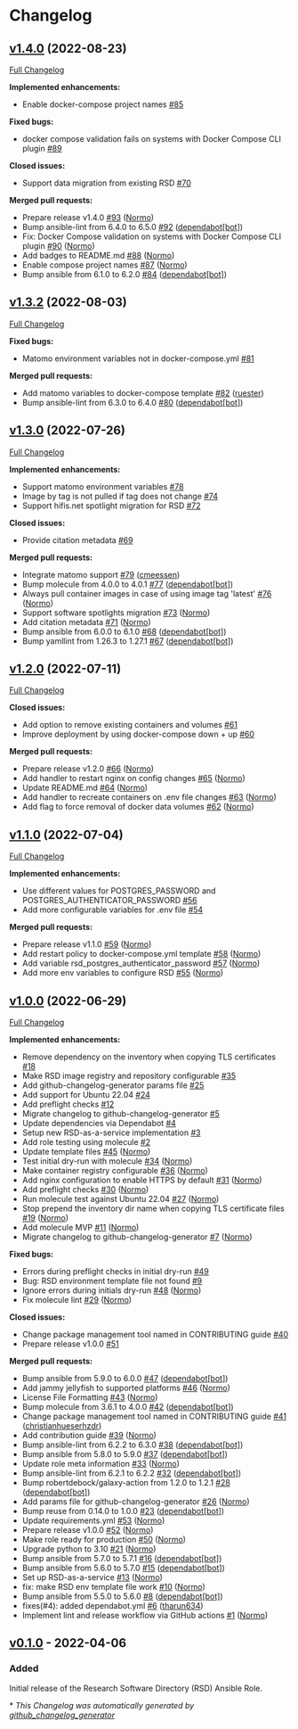 # Changelog

## [v1.4.0](https://github.com/hifis-net/ansible-role-rsd/tree/v1.4.0) (2022-08-23)

[Full Changelog](https://github.com/hifis-net/ansible-role-rsd/compare/v1.3.2...v1.4.0)

**Implemented enhancements:**

- Enable docker-compose project names [\#85](https://github.com/hifis-net/ansible-role-rsd/issues/85)

**Fixed bugs:**

- docker compose validation fails on systems with Docker Compose CLI plugin [\#89](https://github.com/hifis-net/ansible-role-rsd/issues/89)

**Closed issues:**

- Support data migration from existing RSD [\#70](https://github.com/hifis-net/ansible-role-rsd/issues/70)

**Merged pull requests:**

- Prepare release v1.4.0 [\#93](https://github.com/hifis-net/ansible-role-rsd/pull/93) ([Normo](https://github.com/Normo))
- Bump ansible-lint from 6.4.0 to 6.5.0 [\#92](https://github.com/hifis-net/ansible-role-rsd/pull/92) ([dependabot[bot]](https://github.com/apps/dependabot))
- Fix: Docker Compose validation on systems with Docker Compose CLI plugin [\#90](https://github.com/hifis-net/ansible-role-rsd/pull/90) ([Normo](https://github.com/Normo))
- Add badges to README.md [\#88](https://github.com/hifis-net/ansible-role-rsd/pull/88) ([Normo](https://github.com/Normo))
- Enable compose project names [\#87](https://github.com/hifis-net/ansible-role-rsd/pull/87) ([Normo](https://github.com/Normo))
- Bump ansible from 6.1.0 to 6.2.0 [\#84](https://github.com/hifis-net/ansible-role-rsd/pull/84) ([dependabot[bot]](https://github.com/apps/dependabot))

## [v1.3.2](https://github.com/hifis-net/ansible-role-rsd/tree/v1.3.2) (2022-08-03)

[Full Changelog](https://github.com/hifis-net/ansible-role-rsd/compare/v1.3.0...v1.3.2)

**Fixed bugs:**

- Matomo environment variables not in docker-compose.yml [\#81](https://github.com/hifis-net/ansible-role-rsd/issues/81)

**Merged pull requests:**

- Add matomo variables to docker-compose template [\#82](https://github.com/hifis-net/ansible-role-rsd/pull/82) ([ruester](https://github.com/ruester))
- Bump ansible-lint from 6.3.0 to 6.4.0 [\#80](https://github.com/hifis-net/ansible-role-rsd/pull/80) ([dependabot[bot]](https://github.com/apps/dependabot))

## [v1.3.0](https://github.com/hifis-net/ansible-role-rsd/tree/v1.3.0) (2022-07-26)

[Full Changelog](https://github.com/hifis-net/ansible-role-rsd/compare/v1.2.0...v1.3.0)

**Implemented enhancements:**

- Support matomo environment variables [\#78](https://github.com/hifis-net/ansible-role-rsd/issues/78)
- Image by tag is not pulled if tag does not change [\#74](https://github.com/hifis-net/ansible-role-rsd/issues/74)
- Support hifis.net spotlight migration for RSD [\#72](https://github.com/hifis-net/ansible-role-rsd/issues/72)

**Closed issues:**

- Provide citation metadata [\#69](https://github.com/hifis-net/ansible-role-rsd/issues/69)

**Merged pull requests:**

- Integrate matomo support [\#79](https://github.com/hifis-net/ansible-role-rsd/pull/79) ([cmeessen](https://github.com/cmeessen))
- Bump molecule from 4.0.0 to 4.0.1 [\#77](https://github.com/hifis-net/ansible-role-rsd/pull/77) ([dependabot[bot]](https://github.com/apps/dependabot))
- Always pull container images in case of using image tag 'latest' [\#76](https://github.com/hifis-net/ansible-role-rsd/pull/76) ([Normo](https://github.com/Normo))
- Support software spotlights migration [\#73](https://github.com/hifis-net/ansible-role-rsd/pull/73) ([Normo](https://github.com/Normo))
- Add citation metadata [\#71](https://github.com/hifis-net/ansible-role-rsd/pull/71) ([Normo](https://github.com/Normo))
- Bump ansible from 6.0.0 to 6.1.0 [\#68](https://github.com/hifis-net/ansible-role-rsd/pull/68) ([dependabot[bot]](https://github.com/apps/dependabot))
- Bump yamllint from 1.26.3 to 1.27.1 [\#67](https://github.com/hifis-net/ansible-role-rsd/pull/67) ([dependabot[bot]](https://github.com/apps/dependabot))

## [v1.2.0](https://github.com/hifis-net/ansible-role-rsd/tree/v1.2.0) (2022-07-11)

[Full Changelog](https://github.com/hifis-net/ansible-role-rsd/compare/v1.1.0...v1.2.0)

**Closed issues:**

- Add option to remove existing containers and volumes [\#61](https://github.com/hifis-net/ansible-role-rsd/issues/61)
- Improve deployment by using docker-compose down + up [\#60](https://github.com/hifis-net/ansible-role-rsd/issues/60)

**Merged pull requests:**

- Prepare release v1.2.0 [\#66](https://github.com/hifis-net/ansible-role-rsd/pull/66) ([Normo](https://github.com/Normo))
- Add handler to restart nginx on config changes [\#65](https://github.com/hifis-net/ansible-role-rsd/pull/65) ([Normo](https://github.com/Normo))
- Update README.md [\#64](https://github.com/hifis-net/ansible-role-rsd/pull/64) ([Normo](https://github.com/Normo))
- Add handler to recreate containers on .env file changes [\#63](https://github.com/hifis-net/ansible-role-rsd/pull/63) ([Normo](https://github.com/Normo))
- Add flag to force removal of docker data volumes [\#62](https://github.com/hifis-net/ansible-role-rsd/pull/62) ([Normo](https://github.com/Normo))

## [v1.1.0](https://github.com/hifis-net/ansible-role-rsd/tree/v1.1.0) (2022-07-04)

[Full Changelog](https://github.com/hifis-net/ansible-role-rsd/compare/v1.0.0...v1.1.0)

**Implemented enhancements:**

- Use different values for POSTGRES\_PASSWORD and  POSTGRES\_AUTHENTICATOR\_PASSWORD [\#56](https://github.com/hifis-net/ansible-role-rsd/issues/56)
- Add more configurable variables for .env file [\#54](https://github.com/hifis-net/ansible-role-rsd/issues/54)

**Merged pull requests:**

- Prepare release v1.1.0 [\#59](https://github.com/hifis-net/ansible-role-rsd/pull/59) ([Normo](https://github.com/Normo))
- Add restart policy to docker-compose.yml template [\#58](https://github.com/hifis-net/ansible-role-rsd/pull/58) ([Normo](https://github.com/Normo))
- Add variable rsd\_postgres\_authenticator\_password [\#57](https://github.com/hifis-net/ansible-role-rsd/pull/57) ([Normo](https://github.com/Normo))
- Add more env variables to configure RSD [\#55](https://github.com/hifis-net/ansible-role-rsd/pull/55) ([Normo](https://github.com/Normo))

## [v1.0.0](https://github.com/hifis-net/ansible-role-rsd/tree/v1.0.0) (2022-06-29)

[Full Changelog](https://github.com/hifis-net/ansible-role-rsd/compare/v0.1.0...v1.0.0)

**Implemented enhancements:**

- Remove dependency on the inventory when copying TLS certificates [\#18](https://github.com/hifis-net/ansible-role-rsd/issues/18)
- Make RSD image registry and repository configurable [\#35](https://github.com/hifis-net/ansible-role-rsd/issues/35)
- Add github-changelog-generator params file [\#25](https://github.com/hifis-net/ansible-role-rsd/issues/25)
- Add support for Ubuntu 22.04 [\#24](https://github.com/hifis-net/ansible-role-rsd/issues/24)
- Add preflight checks [\#12](https://github.com/hifis-net/ansible-role-rsd/issues/12)
- Migrate changelog to github-changelog-generator [\#5](https://github.com/hifis-net/ansible-role-rsd/issues/5)
- Update dependencies via Dependabot [\#4](https://github.com/hifis-net/ansible-role-rsd/issues/4)
- Setup new RSD-as-a-service implementation [\#3](https://github.com/hifis-net/ansible-role-rsd/issues/3)
- Add role testing using molecule [\#2](https://github.com/hifis-net/ansible-role-rsd/issues/2)
- Update template files [\#45](https://github.com/hifis-net/ansible-role-rsd/pull/45) ([Normo](https://github.com/Normo))
- Test initial dry-run with molecule [\#34](https://github.com/hifis-net/ansible-role-rsd/pull/34) ([Normo](https://github.com/Normo))
- Make container registry configurable [\#36](https://github.com/hifis-net/ansible-role-rsd/pull/36) ([Normo](https://github.com/Normo))
- Add nginx configuration to enable HTTPS by default [\#31](https://github.com/hifis-net/ansible-role-rsd/pull/31) ([Normo](https://github.com/Normo))
- Add preflight checks [\#30](https://github.com/hifis-net/ansible-role-rsd/pull/30) ([Normo](https://github.com/Normo))
- Run molecule test against Ubuntu 22.04 [\#27](https://github.com/hifis-net/ansible-role-rsd/pull/27) ([Normo](https://github.com/Normo))
- Stop prepend the inventory dir name when copying TLS certificate files [\#19](https://github.com/hifis-net/ansible-role-rsd/pull/19) ([Normo](https://github.com/Normo))
- Add molecule MVP [\#11](https://github.com/hifis-net/ansible-role-rsd/pull/11) ([Normo](https://github.com/Normo))
- Migrate changelog to github-changelog-generator [\#7](https://github.com/hifis-net/ansible-role-rsd/pull/7) ([Normo](https://github.com/Normo))

**Fixed bugs:**

- Errors during preflight checks in initial dry-run [\#49](https://github.com/hifis-net/ansible-role-rsd/issues/49)
- Bug: RSD environment template file not found [\#9](https://github.com/hifis-net/ansible-role-rsd/issues/9)
- Ignore errors during initials dry-run [\#48](https://github.com/hifis-net/ansible-role-rsd/pull/48) ([Normo](https://github.com/Normo))
- Fix molecule lint [\#29](https://github.com/hifis-net/ansible-role-rsd/pull/29) ([Normo](https://github.com/Normo))

**Closed issues:**

- Change package management tool named in CONTRIBUTING guide [\#40](https://github.com/hifis-net/ansible-role-rsd/issues/40)
- Prepare release v1.0.0 [\#51](https://github.com/hifis-net/ansible-role-rsd/issues/51)

**Merged pull requests:**

- Bump ansible from 5.9.0 to 6.0.0 [\#47](https://github.com/hifis-net/ansible-role-rsd/pull/47) ([dependabot[bot]](https://github.com/apps/dependabot))
- Add jammy jellyfish to supported platforms [\#46](https://github.com/hifis-net/ansible-role-rsd/pull/46) ([Normo](https://github.com/Normo))
- License File Formatting [\#43](https://github.com/hifis-net/ansible-role-rsd/pull/43) ([Normo](https://github.com/Normo))
- Bump molecule from 3.6.1 to 4.0.0 [\#42](https://github.com/hifis-net/ansible-role-rsd/pull/42) ([dependabot[bot]](https://github.com/apps/dependabot))
- Change package management tool named in CONTRIBUTING guide [\#41](https://github.com/hifis-net/ansible-role-rsd/pull/41) ([christianhueserhzdr](https://github.com/christianhueserhzdr))
- Add contribution guide [\#39](https://github.com/hifis-net/ansible-role-rsd/pull/39) ([Normo](https://github.com/Normo))
- Bump ansible-lint from 6.2.2 to 6.3.0 [\#38](https://github.com/hifis-net/ansible-role-rsd/pull/38) ([dependabot[bot]](https://github.com/apps/dependabot))
- Bump ansible from 5.8.0 to 5.9.0 [\#37](https://github.com/hifis-net/ansible-role-rsd/pull/37) ([dependabot[bot]](https://github.com/apps/dependabot))
- Update role meta information [\#33](https://github.com/hifis-net/ansible-role-rsd/pull/33) ([Normo](https://github.com/Normo))
- Bump ansible-lint from 6.2.1 to 6.2.2 [\#32](https://github.com/hifis-net/ansible-role-rsd/pull/32) ([dependabot[bot]](https://github.com/apps/dependabot))
- Bump robertdebock/galaxy-action from 1.2.0 to 1.2.1 [\#28](https://github.com/hifis-net/ansible-role-rsd/pull/28) ([dependabot[bot]](https://github.com/apps/dependabot))
- Add params file for github-changelog-generator [\#26](https://github.com/hifis-net/ansible-role-rsd/pull/26) ([Normo](https://github.com/Normo))
- Bump reuse from 0.14.0 to 1.0.0 [\#23](https://github.com/hifis-net/ansible-role-rsd/pull/23) ([dependabot[bot]](https://github.com/apps/dependabot))
- Update requirements.yml [\#53](https://github.com/hifis-net/ansible-role-rsd/pull/53) ([Normo](https://github.com/Normo))
- Prepare release v1.0.0 [\#52](https://github.com/hifis-net/ansible-role-rsd/pull/52) ([Normo](https://github.com/Normo))
- Make role ready for production [\#50](https://github.com/hifis-net/ansible-role-rsd/pull/50) ([Normo](https://github.com/Normo))
- Upgrade python to 3.10 [\#21](https://github.com/hifis-net/ansible-role-rsd/pull/21) ([Normo](https://github.com/Normo))
- Bump ansible from 5.7.0 to 5.7.1 [\#16](https://github.com/hifis-net/ansible-role-rsd/pull/16) ([dependabot[bot]](https://github.com/apps/dependabot))
- Bump ansible from 5.6.0 to 5.7.0 [\#15](https://github.com/hifis-net/ansible-role-rsd/pull/15) ([dependabot[bot]](https://github.com/apps/dependabot))
- Set up RSD-as-a-service [\#13](https://github.com/hifis-net/ansible-role-rsd/pull/13) ([Normo](https://github.com/Normo))
- fix: make RSD env template file work [\#10](https://github.com/hifis-net/ansible-role-rsd/pull/10) ([Normo](https://github.com/Normo))
- Bump ansible from 5.5.0 to 5.6.0 [\#8](https://github.com/hifis-net/ansible-role-rsd/pull/8) ([dependabot[bot]](https://github.com/apps/dependabot))
- fixes\(\#4\): added dependabot.yml [\#6](https://github.com/hifis-net/ansible-role-rsd/pull/6) ([tharun634](https://github.com/tharun634))
- Implement lint and release workflow via GitHub actions [\#1](https://github.com/hifis-net/ansible-role-rsd/pull/1) ([Normo](https://github.com/Normo))

## [v0.1.0](https://github.com/hifis-net/ansible-role-rsd/releases/tag/v0.1.0) - 2022-04-06

### Added
Initial release of the Research Software Directory (RSD) Ansible Role.


\* *This Changelog was automatically generated by [github_changelog_generator](https://github.com/github-changelog-generator/github-changelog-generator)*
